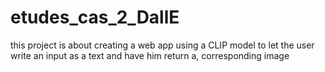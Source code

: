 # etudes_cas_2_DallE
this project is about creating a web app using a CLIP model to let the user write an input as a text and have him return a, corresponding image
